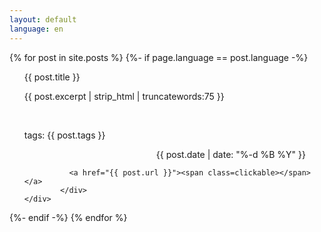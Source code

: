 ```yaml
---
layout: default
language: en
---
```


  {% for post in site.posts %}
	{%- if page.language == post.language -%}
<ul>
	<div class="divclickable">
		<div class="text-indiv">
			{{ post.title }}
        	    <p>
			{{ post.excerpt | strip_html | truncatewords:75 }}	
	            </p>
		<br>
		<p>tags: {{ post.tags }}</p>
		<p style="text-align: right; padding-right: 30px;">{{ post.date | date: "%-d %B %Y" }}</p>

		      <a href="{{ post.url }}"><span class=clickable></span></a>
         	</div>
	</div>
</ul>
        {%- endif -%}  
  {% endfor %}



